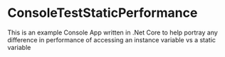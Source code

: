 # ConsoleTestStaticPerformance
This is an example Console App written in .Net Core to help portray any difference in performance of accessing an instance variable vs a static variable
